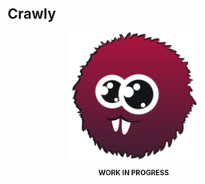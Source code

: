 # Crawly

<p align="center">
    <img src="Resources/logo_crawly_bold.png" alt="Logo Crawly" width="256" style="text-align:center;">
</p>

<p align="center">
    <b>WORK IN PROGRESS</b>
</p>
